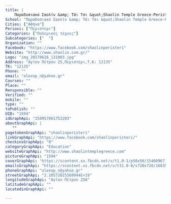 ```yaml
---
title: |
    Παραδοσιακό Σαολίν &amp; Τάι Τσι &quot;Shaolin Temple Greece-Peristeri
School: "Παραδοσιακό Σαολίν &amp; Τάι Τσι &quot;Shaolin Temple Greece-Peristeri"
Cities: ["Αθήνα"]
Perioxi: ["Περιστέρι"]
Categories: ["Πολεμικές τέχνες"]
Subcategories: ["  "]
Organization: ""
Facebook: "https://www.facebook.com/shaolinperisteri"
Website: "http://www.shaolin.com.gr/"
Logo: "img_20170626_131003.jpg"
Address: "Αγίου Πέτρου 25,Περιστέρι,Τ.Κ: 12135"
TK: "12135"
Phone: ""
email: "alexop_n@yahoo.gr"
Courses: ""
Place: ""
Rensponsible: ""
Verified: ""
mobile: ""
type: ""
toPublish: ""
UID: "1594"
idGraphApi: "350957061753203"
aboutGraphApi: | 
   ""
pagetokenGraphApi: "shaolinperisteri"
linkGraphApi: "https://www.facebook.com/shaolinperisteri/"
checkinsGraphApi: "0"
categoryGraphApi: "Education"
websiteGraphApi: "http://www.shaolintemplegreece.com"
pictureGraphApi: "1594"
coverGraphApi: "https://scontent.xx.fbcdn.net/v/t1.0-1/p50x50/15400967_633424383506468_4860478056845247560_n.jpg?oh=873f6b372d98d3663f6901e3c81a440a&amp;oe=5B0AE5D5"
emailsGraphApi: "https://scontent.xx.fbcdn.net/v/t31.0-8/s720x720/16835756_666400983542141_8915709580388293963_o.jpg?oh=f2889dbb97d072deff16535e9f6493ca&amp;oe=5B0162B6"
phoneGraphApi: "alexop_n@yahoo.gr"
streetGraphApi: "2.10572025569944E+19"
longitudeGraphApi: "Αγίου Πέτρου 25Α"
latitudeGraphApi: ""
locatedinGraphApi: ""

---
```




